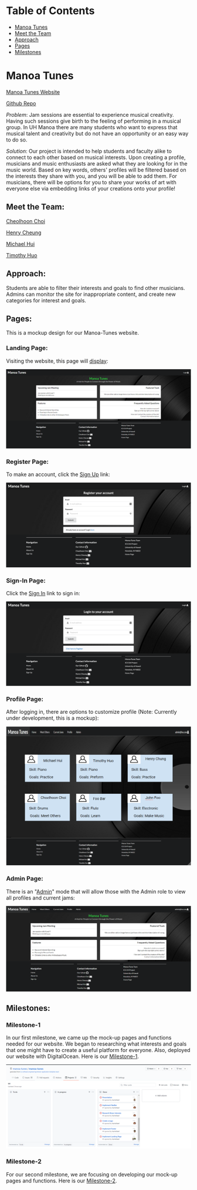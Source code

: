 
# Table of Contents

* [Manoa Tunes](#manoa-tunes)
* [Meet the Team](#meet-the-team)
* [Approach](#approach)
* [Pages](#pages)
* [Milestones](#milestones)

# Manoa Tunes 

[Manoa Tunes Website](http://178.128.0.163/#/) <br />

[Github Repo](https://github.com/manoa-tunes/manoa-tunes) <br />

_Problem_: Jam sessions are essential to experience musical creativity. Having such sessions give birth to the feeling of performing in a musical group. In UH Manoa there are many students who want to express that musical talent and creativity but do not have an opportunity or an easy way to do so.

_Solution_: Our project is intended to help students and faculty alike to connect to each other based on musical interests. Upon creating a profile, musicians and music enthusiasts are asked what they are looking for in the music world. Based on key words, others' profiles will be filtered based on the interests they share with you, and you will be able to add them. For musicians, there will be options for you to share your works of art with everyone else via embedding links of your creations onto your profile!

## Meet the Team:

[Cheolhoon Choi](https://cheolhoon.github.io) <br />

[Henry Cheung](https://khhc.github.io) <br />

[Michael Hui](https://huimichael.github.io/) <br />

[Timothy Huo](https://timothyhuo1.github.io) <br />

## Approach: 
Students are able to filter their interests and goals to find other musicians. <br /> 
Admins can monitor the site for inappropriate content, and create new categories for interest and goals. <br /> 
 
## Pages:
This is a mockup design for our Manoa-Tunes website.

### Landing Page:
Visiting the website, this page will [display](http://178.128.0.163/#/): <br />

<img src="images/landing.png">

### Register Page:
To make an account, click the [Sign Up](http://178.128.0.163/#/signup) link: <br />

<img src="images/register.png">

### Sign-In Page:
Click the [Sign In](http://178.128.0.163/#/signin) link to sign in: <br />

<img src="images/login.png">

### Profile Page:
After logging in, there are options to customize profile (Note: Currently under development, this is a mockup): <br />

<img src="images/ProfilePage.png">

### Admin Page:
There is an "[Admin](http://178.128.0.163/#/)" mode that will allow those with the Admin role to view all profiles and current jams: <br />

<img src="images/AdminLanding.png">

## Milestones: 

### Milestone-1
In our first milestone, we came up the mock-up pages and functions needed for our website. We began to researching what interests and goals that one might have to create a useful platform for everyone. Also, deployed our website with DigitalOcean. Here is our [Milestone-1](https://github.com/manoa-tunes/manoa-tunes/projects/1). <br />

<img src="images/M1.png">

### Milestone-2

For our second milestone, we are focusing on developing our mock-up pages and functions. Here is our [Milestone-2](https://github.com/manoa-tunes/manoa-tunes/projects/2).


